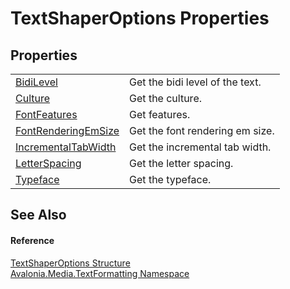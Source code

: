 # TextShaperOptions Properties




## Properties
<table>
<tr>
<td><a href="P_Avalonia_Media_TextFormatting_TextShaperOptions_BidiLevel">BidiLevel</a></td>
<td>Get the bidi level of the text.</td>
</tr>
<tr>
<td><a href="P_Avalonia_Media_TextFormatting_TextShaperOptions_Culture">Culture</a></td>
<td>Get the culture.</td>
</tr>
<tr>
<td><a href="P_Avalonia_Media_TextFormatting_TextShaperOptions_FontFeatures">FontFeatures</a></td>
<td>Get features.</td>
</tr>
<tr>
<td><a href="P_Avalonia_Media_TextFormatting_TextShaperOptions_FontRenderingEmSize">FontRenderingEmSize</a></td>
<td>Get the font rendering em size.</td>
</tr>
<tr>
<td><a href="P_Avalonia_Media_TextFormatting_TextShaperOptions_IncrementalTabWidth">IncrementalTabWidth</a></td>
<td>Get the incremental tab width.</td>
</tr>
<tr>
<td><a href="P_Avalonia_Media_TextFormatting_TextShaperOptions_LetterSpacing">LetterSpacing</a></td>
<td>Get the letter spacing.</td>
</tr>
<tr>
<td><a href="P_Avalonia_Media_TextFormatting_TextShaperOptions_Typeface">Typeface</a></td>
<td>Get the typeface.</td>
</tr>
</table>

## See Also


#### Reference
<a href="T_Avalonia_Media_TextFormatting_TextShaperOptions">TextShaperOptions Structure</a>  
<a href="N_Avalonia_Media_TextFormatting">Avalonia.Media.TextFormatting Namespace</a>  
